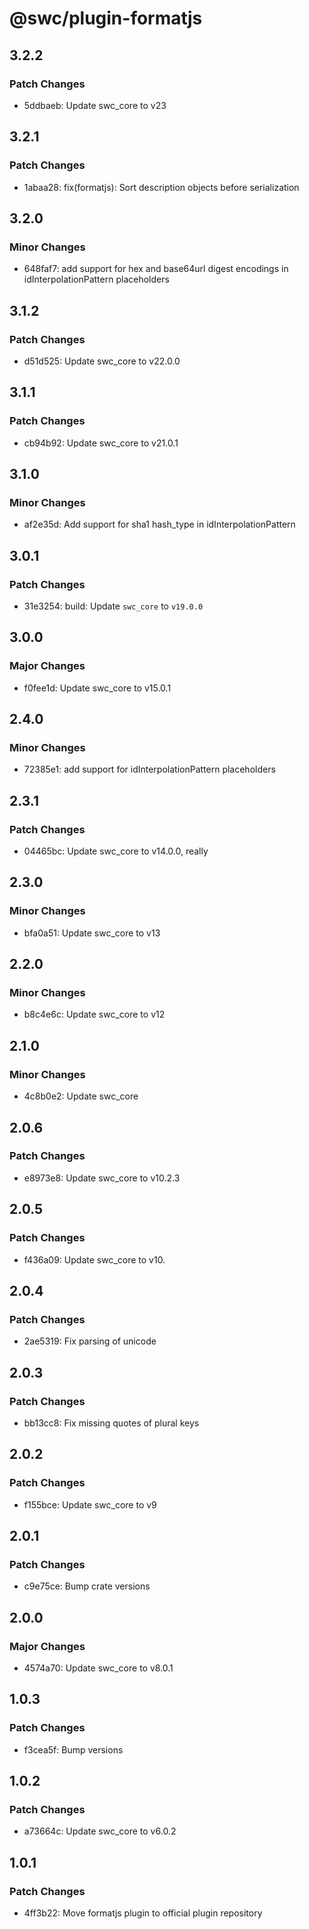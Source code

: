 # @swc/plugin-formatjs

## 3.2.2

### Patch Changes

- 5ddbaeb: Update swc_core to v23

## 3.2.1

### Patch Changes

- 1abaa28: fix(formatjs): Sort description objects before serialization

## 3.2.0

### Minor Changes

- 648faf7: add support for hex and base64url digest encodings in idInterpolationPattern placeholders

## 3.1.2

### Patch Changes

- d51d525: Update swc_core to v22.0.0

## 3.1.1

### Patch Changes

- cb94b92: Update swc_core to v21.0.1

## 3.1.0

### Minor Changes

- af2e35d: Add support for sha1 hash_type in idInterpolationPattern

## 3.0.1

### Patch Changes

- 31e3254: build: Update `swc_core` to `v19.0.0`

## 3.0.0

### Major Changes

- f0fee1d: Update swc_core to v15.0.1

## 2.4.0

### Minor Changes

- 72385e1: add support for idInterpolationPattern placeholders

## 2.3.1

### Patch Changes

- 04465bc: Update swc_core to v14.0.0, really

## 2.3.0

### Minor Changes

- bfa0a51: Update swc_core to v13

## 2.2.0

### Minor Changes

- b8c4e6c: Update swc_core to v12

## 2.1.0

### Minor Changes

- 4c8b0e2: Update swc_core

## 2.0.6

### Patch Changes

- e8973e8: Update swc_core to v10.2.3

## 2.0.5

### Patch Changes

- f436a09: Update swc_core to v10.

## 2.0.4

### Patch Changes

- 2ae5319: Fix parsing of unicode

## 2.0.3

### Patch Changes

- bb13cc8: Fix missing quotes of plural keys

## 2.0.2

### Patch Changes

- f155bce: Update swc_core to v9

## 2.0.1

### Patch Changes

- c9e75ce: Bump crate versions

## 2.0.0

### Major Changes

- 4574a70: Update swc_core to v8.0.1

## 1.0.3

### Patch Changes

- f3cea5f: Bump versions

## 1.0.2

### Patch Changes

- a73664c: Update swc_core to v6.0.2

## 1.0.1

### Patch Changes

- 4ff3b22: Move formatjs plugin to official plugin repository
